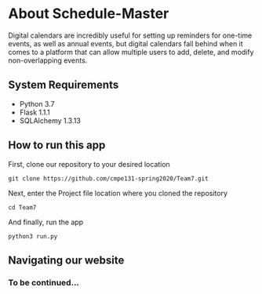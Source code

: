 # About Schedule-Master

Digital calendars are incredibly useful for setting up reminders for one-time events, as well as annual events, but digital calendars fall behind when it comes to a platform that can allow multiple users to add, delete, and modify non-overlapping events.
  
  

## System Requirements
* Python 3.7
* Flask 1.1.1
* SQLAlchemy 1.3.13



## How to run this app

  First, clone our repository to your desired location
```terminal
git clone https://github.com/cmpe131-spring2020/Team7.git
```
Next, enter the Project file location where you cloned the repository
```terminal
cd Team7
```
And finally, run the app 

 ```terminal
python3 run.py
```

## Navigating our website

### To be continued...
